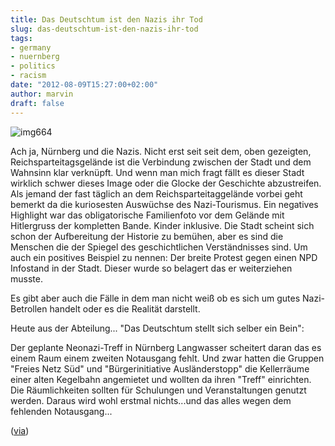 ```yaml
---
title: Das Deutschtum ist den Nazis ihr Tod
slug: das-deutschtum-ist-den-nazis-ihr-tod
tags:
- germany
- nuernberg
- politics
- racism
date: "2012-08-09T15:27:00+02:00"
author: marvin
draft: false
---
```

![img664](/images/6435565383_51e4581c07_b.jpg)

Ach ja, Nürnberg und die Nazis. Nicht erst seit seit dem, oben
gezeigten, Reichsparteitagsgelände ist die Verbindung zwischen der Stadt
und dem Wahnsinn klar verknüpft. Und wenn man mich fragt fällt es dieser
Stadt wirklich schwer dieses Image oder die Glocke der Geschichte
abzustreifen. Als jemand der fast täglich an dem Reichsparteitaggelände
vorbei geht bemerkt da die kuriosesten Auswüchse des Nazi-Tourismus. Ein
negatives Highlight war das obligatorische Familienfoto vor dem Gelände
mit Hitlergruss der kompletten Bande. Kinder inklusive. Die Stadt
scheint sich schon der Aufbereitung der Historie zu bemühen, aber es
sind die Menschen die der Spiegel des geschichtlichen Verständnisses
sind. Um auch ein positives Beispiel zu nennen: Der breite Protest gegen
einen NPD Infostand in der Stadt. Dieser wurde so belagert das er
weiterziehen musste.

Es gibt aber auch die Fälle in dem man nicht weiß ob es sich um gutes
Nazi-Betrollen handelt oder es die Realität darstellt.

Heute aus der Abteilung... "Das Deutschtum stellt sich selber ein Bein":

Der geplante Neonazi-Treff in Nürnberg Langwasser scheitert daran das es
einem Raum einem zweiten Notausgang fehlt. Und zwar hatten die Gruppen
"Freies Netz Süd" und "Bürgerinitiative Ausländerstopp" die Kellerräume
einer alten Kegelbahn angemietet und wollten da ihren "Treff"
einrichten. Die Räumlichkeiten sollten für Schulungen und
Veranstaltungen genutzt werden. Daraus wird wohl erstmal nichts...und
das alles wegen dem fehlenden Notausgang...

([via](http://www.nordbayern.de/region/nuernberg/kein-treff-fur-nazis-in-nurnberg-1.2266553))